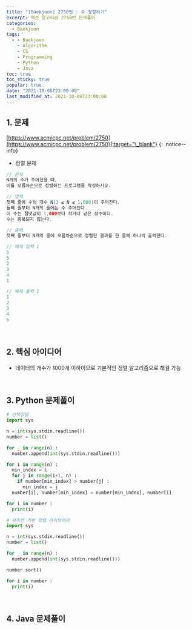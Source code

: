```yaml
---
title: "[Baekjoon] 2750번 : 수 정렬하기"
excerpt: 백준 알고리즘 2750번 문제풀이
categories:
  - Baekjoon
tags:
  - - Baekjoon
    - Algorithm
    - CS
    - Programming
    - Python
    - Java
toc: true
toc_sticky: true
popular: true
date: "2021-10-08T23:00:00"
last_modified_at: 2021-10-08T23:00:00
---
```


## 1. 문제

[https://www.acmicpc.net/problem/2750](https://www.acmicpc.net/problem/2750){:target="\_blank"}
{: .notice--info}

- 정렬 문제

```java
// 문제
N개의 수가 주어졌을 때,
이를 오름차순으로 정렬하는 프로그램을 작성하시오.

// 입력
첫째 줄에 수의 개수 N(1 ≤ N ≤ 1,000)이 주어진다.
둘째 줄부터 N개의 줄에는 수 주어진다.
이 수는 절댓값이 1,000보다 작거나 같은 정수이다.
수는 중복되지 않는다.

// 출력
첫째 줄부터 N개의 줄에 오름차순으로 정렬한 결과를 한 줄에 하나씩 출력한다.

// 예제 입력 1
5
5
2
3
4
1

// 예제 출력 1
1
2
3
4
5
```

<br>

## 2. 핵심 아이디어

- 데이터의 개수가 1000개 이하이므로 기본적인 정렬 알고리즘으로 해결 가능

<br>

## 3. Python 문제풀이

```python
# 선택정렬
import sys

n = int(sys.stdin.readline())
number = list()

for _ in range(n) :
  number.append(int(sys.stdin.readline()))

for i in range(n) :
  min_index = i
  for j in range(i+1, n) :
    if number[min_index] > number[j] :
      min_index = j
  number[i], number[min_index] = number[min_index], number[i]

for i in number :
  print(i)

# 파이썬 기본 정렬 라이브러리
import sys

n = int(sys.stdin.readline())
number = list()

for _ in range(n) :
  number.append(int(sys.stdin.readline()))

number.sort()

for i in number :
  print(i)
```

<br>

## 4. Java 문제풀이

```java

```
